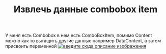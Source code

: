 ﻿---
title: "Извлечь данные combobox item"
se.owner.user_id: 331669
se.owner.display_name: "Серега Wend"
se.owner.link: "https://ru.stackoverflow.com/users/331669/%d0%a1%d0%b5%d1%80%d0%b5%d0%b3%d0%b0-wend"
se.link: "https://ru.stackoverflow.com/questions/970958/%d0%98%d0%b7%d0%b2%d0%bb%d0%b5%d1%87%d1%8c-%d0%b4%d0%b0%d0%bd%d0%bd%d1%8b%d0%b5-combobox-item"
se.question_id: 970958
se.post_type: question
se.score: 0
---
<p>У меня есть Combobox в нем есть ComboBoxItem, помимо Content можно как то вытащить другие данные например DataContext, а затем присвоить переменной <a href="https://i.stack.imgur.com/dRgrR.png" rel="nofollow noreferrer"><img src="https://i.stack.imgur.com/dRgrR.png" alt="введите сюда описание изображения"></a></p>
